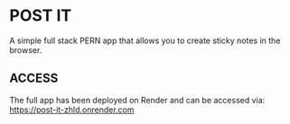 # POST IT

A simple full stack PERN app that allows you to create sticky notes in the browser.

## ACCESS

The full app has been deployed on Render and can be accessed via: https://post-it-zhld.onrender.com